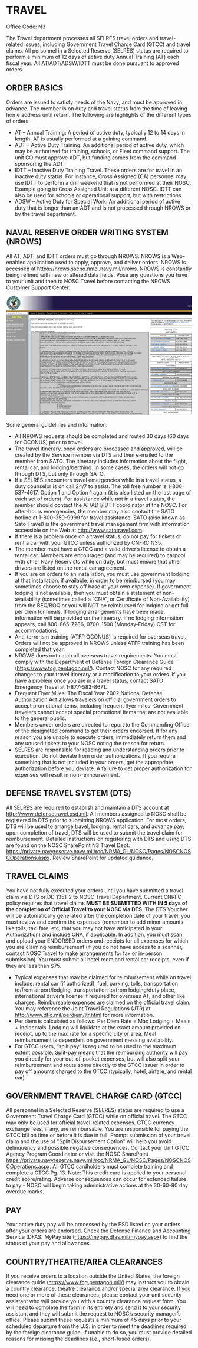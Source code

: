 # TRAVEL
Office Code: N3

The Travel department processes all SELRES travel orders and travel-related issues, including Government Travel Charge Card (GTCC) and travel claims.  All personnel in a Selected Reserve (SELRES) status are required to perform a minimum of 12 days of active duty Annual Training (AT) each fiscal year.  All AT/ADT/ADSW/IDTT must be done pursuant to approved orders.

## ORDER BASICS
Orders are issued to satisfy needs of the Navy, and must be approved in advance.  The member is on duty and travel status from the time of leaving home address until return.  The following are highlights of the different types of orders.
- AT – Annual Training: A period of active duty, typically 12 to 14 days in length.  AT is usually performed at a gaining command.  
- ADT – Active Duty Training: An additional period of active duty, which may be authorized for training, schools, or Fleet command support.  The unit CO must approve ADT, but funding comes from the command sponsoring the ADT.
- IDTT – Inactive Duty Training Travel.  These orders are for travel in an inactive duty status.  For instance, Cross Assigned (CA) personnel may use IDTT to perform a drill weekend that is not performed at their NOSC.  Example going to Cross Assigned Unit at a different NOSC.   IDTT can also be used for schools or operational support, but with restrictions.
- ADSW – Active Duty for Special Work:  An additional period of active duty that is longer than an ADT and is not processed through NROWS or by the travel department.  

## NAVAL RESERVE ORDER WRITING SYSTEM (NROWS)

All AT, ADT, and IDTT orders must go through NROWS. NROWS is a Web-enabled application used to apply, approve, and deliver orders.  NROWS is accessed at https://nrows.sscno.nmci.navy.mil/nrows.  NROWS is constantly being refined with new or altered data fields.  Pose any questions you have to your unit and then to NOSC Travel before contacting the NROWS Customer Support Center.

![NROWS](https://github.com/LanceGundersen/navy-reserve-wiki/blob/master/images/nrows.png?raw=true "NROWS")

Some general guidelines and information:
- All NROWS requests should be completed and routed 30 days (60 days for OCONUS) prior to travel.  
- The travel itinerary, once orders are processed and approved, will be created by the Service member via DTS and then e-mailed to the member from SATO. The itinerary includes information about the flight, rental car, and lodging/berthing.  In some cases, the orders will not go through DTS, but only through SATO.
- If a SELRES encounters travel emergencies while in a travel status, a duty counselor is on call 24/7 to assist.  The toll free number is 1-800-537-4617, Option 1 and Option 1 again (it is also listed on the last page of each set of orders).  For assistance while not in a travel status, the member should contact the AT/ADT/IDTT coordinator at the NOSC. For after-hours emergencies, the member may also contact the SATO hotline at 1-800-359-9999 for travel assistance. SATO (also known as Sato Travel) is the government travel management firm with information accessible on the Web at http://www.satotravel.com.
- If there is a problem once on a travel status, do not pay for tickets or rent a car with your GTCC unless authorized by CNFRC N35.
- The member must have a GTCC and a valid driver’s license to obtain a rental car. Members are encouraged (and may be required) to carpool with other Navy Reservists while on duty, but must ensure that other drivers are listed on the rental car agreement.
- If you are on orders to an installation, you must use government lodging at that installation, if available, in order to be reimbursed (you may sometimes choose to stay off base at your own expense).  If government lodging is not available, then you must obtain a statement of non-availability (sometimes called a “CNA”, or Certificate of Non-Availability) from the BEQ/BOQ or you will NOT be reimbursed for lodging or get full per diem for meals.  If lodging arrangements have been made, information will be provided on the itinerary.  If no lodging information appears, call 800-865-7286, 0700-1500 (Monday-Friday) CST for accommodations.
- Anti-terrorism training (ATFP OCONUS) is required for overseas travel.  Orders will not be approved in NROWS unless ATFP training has been completed that year.
- NROWS does not catch all overseas travel requirements.   You must comply with the Department of Defense Foreign Clearance Guide (https://www.fcg.pentagon.mil/).  Contact NOSC for any required changes to your travel itinerary or a modification to your orders. If you have a problem once you are in a travel status, contact SATO Emergency Travel at 1-877-583-8671.
- Frequent Flyer Miles:  The Fiscal Year 2002 National Defense Authorization Act allows travelers on official government orders to accept promotional items, including frequent flyer miles.  Government travelers cannot accept special promotional items that are not available to the general public.
- Members under orders are directed to report to the Commanding Officer of the designated command to get their orders endorsed. If for any reason you are unable to execute orders, immediately return them and any unused tickets to your NOSC noting the reason for return.
- SELRES are responsible for reading and understanding orders prior to execution.  Do not deviate from order authorizations.  If you require something that is not included in your orders, get the appropriate authorization before you deviate.  A failure to get proper authorization for expenses will result in non-reimbursement.  

## DEFENSE TRAVEL SYSTEM (DTS)
All SELRES are required to establish and maintain a DTS account at http://www.defensetravel.osd.mil.  All members assigned to NOSC shall be registered in DTS prior to submitting NROWS application.  For most orders, DTS will be used to arrange travel, lodging, rental cars, and advance pay; upon completion of travel, DTS will be used to submit the travel claim for reimbursement.  Detailed instructions on registering with DTS and using DTS are found on the NOSC SharePoint N3 Travel Dept. https://private.navyreserve.navy.mil/rcc/NRMA_GL/NOSC/Pages/NOSCNOSCOperations.aspx.  Review SharePoint for updated guidance.  

## TRAVEL CLAIMS
You have not fully executed your orders until you have submitted a travel claim via DTS or DD 1351-2 to NOSC Travel Department.   Current CNRFC policy requires that travel claims **MUST BE SUBMITTED WITH IN 5 days of the completion of Official Travel to your NOSC via DTS**.  The DTS Voucher will be automatically generated after the completion date of your travel; you must review and confirm the expenses (remember to add minor amounts like tolls, taxi fare, etc, that you may not have anticipated in your Authorization) and include CNA, if applicable.  In addition, you must scan and upload your ENDORSED orders and receipts for all expenses for which you are claiming reimbursement (if you do not have access to a scanner, contact NOSC Travel to make arrangements for fax or in-person submission).  You must submit all hotel room and rental car receipts, even if they are less than $75. 
- Typical expenses that may be claimed for reimbursement while on travel include: rental car (if authorized), fuel, parking, tolls, transportation to/from airport/lodging, transportation to/from lodging/duty place, international driver’s license if required for overseas AT, and other like charges.  Reimbursable expenses are claimed on the official travel claim.  You may reference the Joint Travel Regulations (JTR) at http://www.dtic.mil/perdiem/jtr.html for more information.
- Per diem is calculated as follows: Per Diem Rate = Max Lodging + Meals + Incidentals.  Lodging will liquidate at the exact amount provided on receipt, up to the max rate for a specific city or area.  Meal reimbursement is dependent on government messing availability.
- For GTCC users, “split pay” is required to be used to the maximum extent possible.  Split-pay means that the reimbursing authority will pay you directly for your out-of-pocket expenses, but will also split your reimbursement and route some directly to the GTCC issuer in order to pay off amounts charged to the GTCC (typically, hotel, airfare, and rental car).

## GOVERNMENT TRAVEL CHARGE CARD (GTCC)
All personnel in a Selected Reserve (SELRES) status are required to use a Government Travel Charge Card (GTCC) while on official travel.  The GTCC may only be used for official travel-related expenses.  GTCC currency exchange fees, if any, are reimbursable.  You are responsible for paying the GTCC bill on time or before it is due in full.  Prompt submission of your travel claim and the use of "Split Disbursement Option" will help you avoid delinquency and possible negative consequences.  Contact your Unit GTCC Agency Program Coordinator or visit the NOSC SharePoint https://private.navyreserve.navy.mil/rcc/NRMA_GL/NOSC/Pages/NOSCNOSCOperations.aspx.   All GTCC cardholders must complete training and complete a GTCC Pg. 13.  Note: This credit card is applied to your personal credit score/rating.  Adverse consequences can occur for extended failure to pay - NOSC will begin taking administrative actions at the 30-60-90 day overdue marks.
   
## PAY
Your active duty pay will be processed by the PSD listed on your orders after your orders are endorsed.  Check the Defense Finance and Accounting Service (DFAS) MyPay site (https://mypay.dfas.mil/mypay.aspx) to find the status of your pay and allowances.

## COUNTRY/THEATRE/AREA CLEARANCES
If you receive orders to a location outside the United States, the foreign clearance guide (https://www.fcg.pentagon.mil/) may instruct you to obtain a country clearance, theatre clearance and/or special area clearance.  If you need one or more of these clearances, please contact your unit security assistant who will provide you with a country clearance request form.  You will need to complete the form in its entirety and send it to your security assistant and they will submit the request to NOSC’s security manager’s office.  Please submit these requests a minimum of 45 days prior to your scheduled departure from the U.S. in order to meet the deadlines required by the foreign clearance guide.  If unable to do so, you must provide detailed reasons for missing the deadlines (i.e., short-fused orders).
